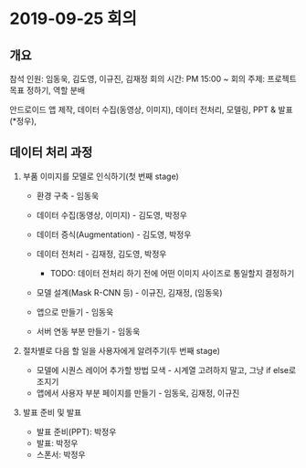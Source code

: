 # 2019-09-25 회의
## 개요

참석 인원: 임동욱, 김도영, 이규진, 김재정
회의 시간: PM 15:00 ~ 
회의 주제: 프로젝트 목표 정하기, 역할 분배

안드로이드 앱 제작, 데이터 수집(동영상, 이미지), 데이터 전처리, 모델링, PPT & 발표(*정우), 

## 데이터 처리 과정


1. 부품 이미지를 모델로 인식하기(첫 번째 stage)

   - 환경 구축 - 임동욱

   - 데이터 수집(동영상, 이미지) - 김도영, 박정우
   - 데이터 증식(Augmentation) - 김도영, 박정우
   - 데이터 전처리 - 김재정, 김도영, 박정우
     - TODO: 데이터 전처리 하기 전에 어떤 이미지 사이즈로 통일할지 결정하기
   - 모델 설계(Mask R-CNN 등) - 이규진, 김재정, (임동욱)
   - 앱으로 만들기 - 임동욱
   - 서버 연동 부분 만들기 - 임동욱

2. 절차별로 다음 할 일을 사용자에게 알려주기(두 번째 stage)

   - 모델에 시퀀스 레이어 추가할 방법 모색 - 시계열 고려하지 말고, 그냥 if else로 조지기
   - 앱에서 사용자 부분 페이지를 만들기 - 임동욱, 김재정, 이규진

3. 발표 준비 및 발표

   - 발표 준비(PPT): 박정우
   - 발표: 박정우
   - 스폰서: 박정우




